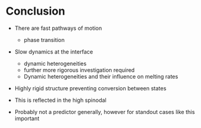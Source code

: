 # Conclusion

- There are fast pathways of motion
    - phase transition

- Slow dynamics at the interface
    - dynamic heterogeneities
    - further more rigorous investigation required
    - Dynamic heterogeneities and their influence on melting rates
- Highly rigid structure preventing conversion between states
- This is reflected in the high spinodal
- Probably not a predictor generally, however for standout cases like this important
